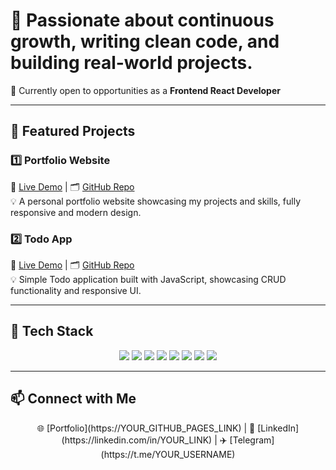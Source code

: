 # 🚀 Passionate about continuous growth, writing clean code, and building real-world projects.  
🎯 Currently open to opportunities as a **Frontend React Developer**


---

## 🌟 Featured Projects

### 1️⃣ Portfolio Website
🔗 [Live Demo](https://YOUR_GITHUB_PAGES_LINK) | 🗂️ [GitHub Repo](https://github.com/khusniddiniskandarov/portfolio)  
💡 A personal portfolio website showcasing my projects and skills, fully responsive and modern design.

### 2️⃣ Todo App
🔗 [Live Demo](https://YOUR_GITHUB_PAGES_LINK) | 🗂️ [GitHub Repo](https://github.com/khusniddiniskandarov/todo-app)  
💡 Simple Todo application built with JavaScript, showcasing CRUD functionality and responsive UI.

---

## 🔧 Tech Stack
<p align="center">
  <img src="https://img.shields.io/badge/HTML-E34F26?style=for-the-badge&logo=html5&logoColor=white&gradient=red,orange"/>
  <img src="https://img.shields.io/badge/CSS-1572B6?style=for-the-badge&logo=css3&logoColor=white&gradient=blue,cyan"/>
  <img src="https://img.shields.io/badge/Sass-CC6699?style=for-the-badge&logo=sass&logoColor=white&gradient=pink,purple"/>
  <img src="https://img.shields.io/badge/Bootstrap-7952B3?style=for-the-badge&logo=bootstrap&logoColor=white&gradient=purple,indigo"/>
  <img src="https://img.shields.io/badge/JavaScript-F7DF1E?style=for-the-badge&logo=javascript&logoColor=black&gradient=yellow,orange"/>
  <img src="https://img.shields.io/badge/React-61DAFB?style=for-the-badge&logo=react&logoColor=black&gradient=cyan,blue"/>
  <img src="https://img.shields.io/badge/TailwindCSS-06B6D4?style=for-the-badge&logo=tailwind-css&logoColor=white&gradient=cyan,blue"/>
  <img src="https://img.shields.io/badge/Git-F05032?style=for-the-badge&logo=git&logoColor=white&gradient=red,orange"/>
</p>

---

## 📫 Connect with Me
<p align="center">
🌐 [Portfolio](https://YOUR_GITHUB_PAGES_LINK) | 💼 [LinkedIn](https://linkedin.com/in/YOUR_LINK) | ✈️ [Telegram](https://t.me/YOUR_USERNAME)
</p>
